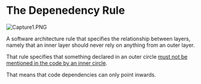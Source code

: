 # The Depenedency Rule



![Capture1.PNG](C:\Users\azin.alizadeh\Desktop\Learning\Android\Books\Real%20World%20Android\resources\Capture1.PNG)

A software architecture rule that specifies the relationship between layers, namely that an inner layer should never rely on anything from an outer layer.

That rule specifies that something declared in an outer circle <u>must not be mentioned in the code by an inner circle</u>.

That means that code dependencies can only point inwards.

